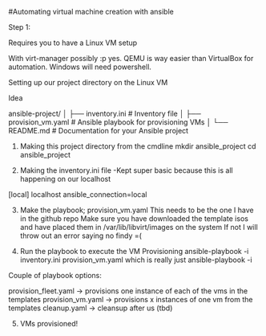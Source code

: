 #Automating virtual machine creation with ansible

Step 1:

Requires you to have a Linux VM setup 

With virt-manager possibly :p
yes. QEMU is way easier than VirtualBox for automation. Windows will need powershell. 

Setting up our project directory on the Linux VM

Idea

ansible-project/
│
├── inventory.ini               # Inventory file
│
├── provision_vm.yaml            # Ansible playbook for provisioning VMs
│
└── README.md                   # Documentation for your Ansible project

1. Making this project directory from the cmdline
mkdir ansible_project
cd ansible_project

2. Making the inventory.ini file
    -Kept super basic because this is all happening on our localhost

[local]
localhost ansible_connection=local

3. Make the playbook; provision_vm.yaml
    This needs to be the one I have in the github repo
    Make sure you have downloaded the template isos and have placed them in /var/lib/libvirt/images on the system
        If not I will throw out an error saying no findy =(

4. Run the playbook to execute the VM Provisioning
ansible-playbook -i inventory.ini provision_vm.yaml
which is really just 
ansible-playbook -i <inventory file name> <playbook file name>

Couple of playbook options:

provision_fleet.yaml -> provisions one instance of each of the vms in the templates
provision_vm.yaml -> provisions x instances of one vm from the templates
cleanup.yaml -> cleansup after us (tbd)

5. VMs provisioned! 
